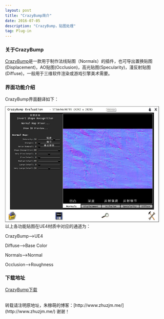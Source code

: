 ```yaml
---
layout: post
title: "CrazyBump简介"
date: 2016-07-05
description: "CrazyBump，贴图处理"
tag: Plug-in
---  
```

### 关于CrazyBump
[CrazyBump](http://www.crazybump.com/)是一款用于制作法线贴图（Normals）的插件，也可导出置换贴图(Displacement)，AO贴图(Occlusion)，高光贴图(Specularity)，漫反射贴图(Diffuse)，一般用于三维软件渲染或游戏引擎美术需要。

### 界面功能介绍
CrazyBump界面翻译如下：

![](/images/Pic/CrazyBump简介/CrazyBump简介_1.jpg)
以上各功能贴图在UE4材质中对应的通道为：

CrazyBump——>UE4

Diffuse——>Base Color

Normals——>Normal

Occlusion——>Roughness


### 下载地址

[CrazyBump下载](http://pan.baidu.com/s/1skW4iip)

<br>
转载请注明原地址，朱稼萌的博客：[http://www.zhuzjm.me/](http://www.zhuzjm.me/) 谢谢！

